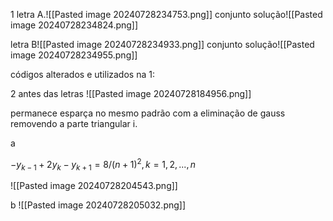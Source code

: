 

1 letra A.![[Pasted image 20240728234753.png]]
conjunto solução![[Pasted image 20240728234824.png]]


letra B![[Pasted image 20240728234933.png]]
conjunto solução![[Pasted image 20240728234955.png]]


códigos alterados e utilizados na 1:

2 antes das letras
![[Pasted image 20240728184956.png]]

permanece esparça no mesmo padrão com a eliminação de gauss removendo a parte triangular i.

a

$-y_{k-1} + 2y_k - y_{k+1} = 8 / (n + 1)^2,  k = 1, 2, ..., n$

![[Pasted image 20240728204543.png]]

b
![[Pasted image 20240728205032.png]]
